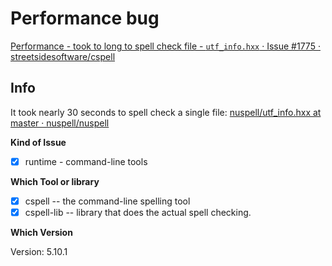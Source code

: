 # Performance bug

[Performance - took to long to spell check file - `utf_info.hxx` · Issue #1775 · streetsidesoftware/cspell](https://github.com/streetsidesoftware/cspell/issues/1775)

## Info

It took nearly 30 seconds to spell check a single file:
[nuspell/utf_info.hxx at master · nuspell/nuspell](https://github.com/nuspell/nuspell/blob/master/external/hunspell/hunspell/utf_info.hxx)

**Kind of Issue**

- [X] runtime - command-line tools

**Which Tool or library**

- [X] cspell -- the command-line spelling tool
- [X] cspell-lib -- library that does the actual spell checking.

**Which Version**

Version: 5.10.1
